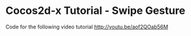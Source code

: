 Cocos2d-x Tutorial - Swipe Gesture
==================================

Code for the following video tutorial http://youtu.be/aof2QOab56M
